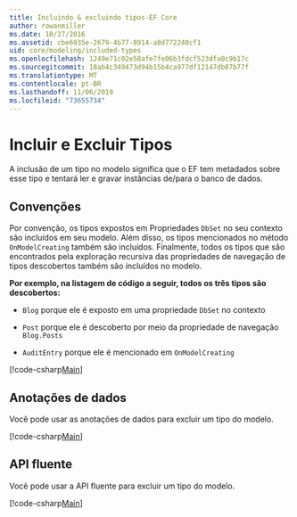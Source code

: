 ```yaml
---
title: Incluindo & excluindo tipos-EF Core
author: rowanmiller
ms.date: 10/27/2016
ms.assetid: cbe6935e-2679-4b77-8914-a8d772240cf1
uid: core/modeling/included-types
ms.openlocfilehash: 1249e71c02e58afe7fe06b3fdcf523dfa0c9b17c
ms.sourcegitcommit: 18ab4c349473d94b15b4ca977df12147db07b77f
ms.translationtype: MT
ms.contentlocale: pt-BR
ms.lasthandoff: 11/06/2019
ms.locfileid: "73655734"
---
```

# <a name="including--excluding-types"></a>Incluir e Excluir Tipos

A inclusão de um tipo no modelo significa que o EF tem metadados sobre esse tipo e tentará ler e gravar instâncias de/para o banco de dados.

## <a name="conventions"></a>Convenções

Por convenção, os tipos expostos em Propriedades `DbSet` no seu contexto são incluídos em seu modelo. Além disso, os tipos mencionados no método `OnModelCreating` também são incluídos. Finalmente, todos os tipos que são encontrados pela exploração recursiva das propriedades de navegação de tipos descobertos também são incluídos no modelo.

**Por exemplo, na listagem de código a seguir, todos os três tipos são descobertos:**

* `Blog` porque ele é exposto em uma propriedade `DbSet` no contexto

* `Post` porque ele é descoberto por meio da propriedade de navegação `Blog.Posts`

* `AuditEntry` porque ele é mencionado em `OnModelCreating`

[!code-csharp[Main](../../../samples/core/Modeling/Conventions/IncludedTypes.cs?name=IncludedTypes&highlight=3,7,16)]

## <a name="data-annotations"></a>Anotações de dados

Você pode usar as anotações de dados para excluir um tipo do modelo.

[!code-csharp[Main](../../../samples/core/Modeling/DataAnnotations/IgnoreType.cs?highlight=20)]

## <a name="fluent-api"></a>API fluente

Você pode usar a API fluente para excluir um tipo do modelo.

[!code-csharp[Main](../../../samples/core/Modeling/FluentAPI/IgnoreType.cs?highlight=12)]
